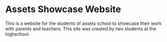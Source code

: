 # Assets Showcase Website
This is a website for the students of assets school to showcase their work with parents and teachers. This site was created by two students at the highschool.
